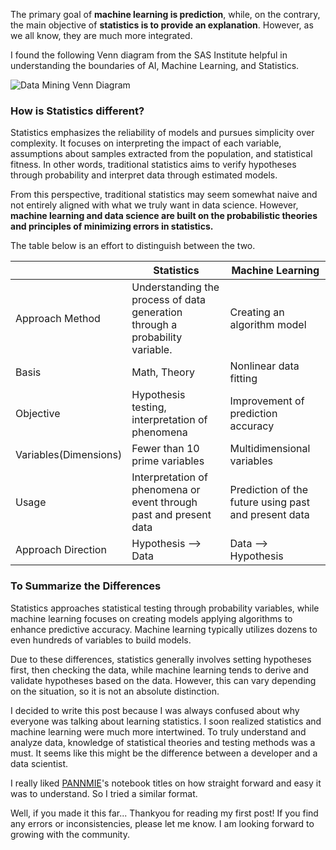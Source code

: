 The primary goal of **machine learning is prediction**, while, on the contrary, the main objective of **statistics is to provide an explanation**. However, as we all know, they are much more integrated.

I found the following Venn diagram from the SAS Institute helpful in understanding the boundaries of AI, Machine Learning, and Statistics.

![Data Mining Venn Diagram](https://blogs.sas.com/content/subconsciousmusings/files/2014/08/data-mining-Venn-diagram-300x184.png)

### How is Statistics different?
Statistics emphasizes the reliability of models and pursues simplicity over complexity. It focuses on interpreting the impact of each variable, assumptions about samples extracted from the population, and statistical fitness. In other words, traditional statistics aims to verify hypotheses through probability and interpret data through estimated models. 

From this perspective, traditional statistics may seem somewhat naive and not entirely aligned with what we truly want in data science. However, **machine learning and data science are built on the probabilistic theories and principles of minimizing errors in statistics.**

The table below is an effort to distinguish between the two.

|   | Statistics | Machine Learning |
|----|----|---|
| Approach Method | Understanding the process of data generation through a probability variable. | Creating an algorithm model |
| Basis | Math, Theory | Nonlinear data fitting |
| Objective | Hypothesis testing, interpretation of phenomena | Improvement of prediction accuracy |
| Variables(Dimensions) | Fewer than 10 prime variables | Multidimensional variables |
| Usage | Interpretation of phenomena or event through past and present data | Prediction of the future using past and present data |
| Approach Direction | Hypothesis --> Data | Data --> Hypothesis |

### To Summarize the Differences
Statistics approaches statistical testing through probability variables, while machine learning focuses on creating models applying algorithms to enhance predictive accuracy. Machine learning typically utilizes dozens to even hundreds of variables to build models. 

Due to these differences, statistics generally involves setting hypotheses first, then checking the data, while machine learning tends to derive and validate hypotheses based on the data. However, this can vary depending on the situation, so it is not an absolute distinction.



I decided to write this post because I was always confused about why everyone was talking about learning statistics. I soon realized statistics and machine learning were much more intertwined. To truly understand and analyze data, knowledge of statistical theories and testing methods was a must. It seems like this might be the difference between a developer and a data scientist.

I really liked [PANNMIE](https://www.kaggle.com/discussions/general/425291)'s notebook titles on how straight forward and easy it was to understand. So I tried a similar format.

Well, if you made it this far... Thankyou for reading my first post!
If you find any errors or inconsistencies, please let me know.
I am looking forward to growing with the community.